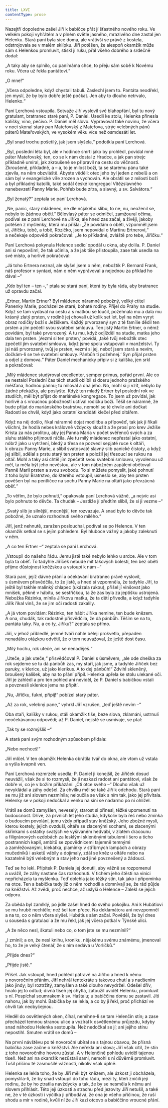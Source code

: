 ```yaml
---
title: LXVI
contentType: prose
---
```


Nazejtří dopoledne zašel Jiří k babičce přát jí šťastného nového roku. Ve velkém pokoji vyhřátém a v plném světle jasného, mrazivého dne zastal jen Helenku. Stará paní byla sice doma, ale vrátivši se právě z kostela, odstrojovala se v malém sklípku. Jiří potěšen, že alespoň okamžik může sám s Helenkou promluvit, stiskl jí ruku, přál všeho dobrého a srdečně dodal:

„A taky aby se splnilo, co panímáma chce, to přeju sám sobě k Novému roku. Včera už řekla pantátovi.“

„O mne!“

„Včera odpoledne, když chystali tabuli. Zaslechl jsem to. Pantáta neodřekl, jen myslí, že by bylo dobře ještě počkat. Jen aby to dlouho netrvalo, Helenko.“

Paní Lerchová vstoupila. Sotvaže Jiří vyslovil své blahopřání, byl tu nový gratulant, bratranec staré paní, P. Daniel. Usedli ke stolu, Helenka přinesla kalíšky, víno, pečivo. P. Daniel měl slovo. Vypravoval také novinu, že včera v noci skonal starý pan Mateřovský z Mateřova, strýc velebných pánů páterů Mateřovských, ve vysokém věku více než osmdesáti let.

„Byl snad trochu pošetilý, jak jsem slyšela,“ podotkla paní Lerchová.

„Byl, poslední léta byl, ale v hodince smrti jako by prohlédl, povídal mně páter Mateřovský, ten, co se k nám dostal z Hradce, a jak pan strejc příkladně umíral, jak zkroušeně se připravil na cestu do věčnosti. Zkroušeně, příkladně, a – a, to je milost boží, ta se starému pánu také zjevila, na něm obzvláště. Abyste věděli: otec jeho byl jeden z rebelů a on sám byl v evangelické víře zrozen a vychován. Ale obrátil se z milosti boží a byl příkladný katolík, také sodál české kongregací Vítězslavného nanebevzetí Panny Marie. Pohřeb bude zítra, a slavný, u sv. Salvátora.“

„Byl ženatý?“ zeptala se paní Lerchová.

„Ne, panic, starý mládenec, ne dle nčjakého slibu, to ne, nu, neoženil se, nebylo to žádnou obětí.“ Bělovlasý páter se odmlčel, zamžoural očima, podíval se z paní Lerchové na Jiříka, ale hned zas začal, a živěji, jakoby potěšen z myšlenky, která mu přišla: „Že povídám o oběti, vzpomněl jsem si, Jiříčku, tobě, a tobě, Rózičko, jsem nepovídal o Martinu Ertnerovi,“ a nečekaje odpovědi pokračoval: „Je to příkladné, zvláště pro tebe, Jiříčku.“

Paní Lerchová pokynula Helence sedící opodál u okna, aby dolila. P. Daniel ani si nepovšiml, že tak učinila, a že jak tiše přistoupila, zase tak usedla na své místo, a horlivě pokračoval:

„Já toho Ertnera neznal, ale slyšel jsem o něm, nebožtík P. Bernard Frank, náš profesor v syntaxi, nám o něm vyprávoval a nejednou za příklad ho dával –“

„Kdo byl ten – ten –,“ ptala se stará paní, která by byla ráda, aby bratranec už opravdu začal.

„Ertner, Martin Ertner? Byl mládenec náramně pobožný, veliký ctitel Panenky Marie, pocházel ze staré, bohaté rodiny. Přijel do Prahy na studie. Když se tam vydával na cestu a s matkou se loučil, požehnala mu a dala mu krásný zlatý prsten, v rodině jej chovali už kolik set let, byl na něm vyryt obraz rodičky boží s Ježíškem. Každý prvorozený syn z té famílie dědil ten prsten a jím pečetil svou svatební smlouvu. Ten jistý Martin Ertner, o němž povídám, byl také prvorozený. A tu mu, když odjížděl na studie, matka jeho dala ten prsten. ‚Vezmi si ten prsten,‘ povídá, ‚také tvůj nebožtík otec zpečetil jím svatební smlouvu, když jsme spolu vstupovali v manželství. Ty jsi náš prvorozený, tvůj je prsten, vezmi si jej, neboť jsem stará a nevím, dočkám-li se tvé svatební smlouvy. Pánbůh ti požehnej.‘ Syn přijal prsten a odjel z domova.“ Páter Daniel mechanicky připiv si z kalíška, jen srkl a pokračoval:

„Milý mládenec studýroval excellenter, semper primus, pořád první. Ale co se nestalo! Poslední čas těch studií oblíbil si dceru jednoho pražského měšťana, hodnou pannu; tu miloval a ona jeho. No, mohl si ji vzít, nebylo by žádné překážky, ale poslyšte. Když ten mladý Ertner byl poslední rok ve studiích, měl být přijat do mariánské kongregace. To jsem už povídal, jak horlivě a s vroucnou pobožností uctíval rodičku boží. Těšil se náramně, že bude přijat do mariánského bratrstva, nemohl se té chvíle ani dočkat Radostí se chvěl, když jako ostatní kandidáti klečel před oltářem.

Když na něj došlo, říkal náramně dojat modlitbu a přípověď, tak jak ji říkali všichni, že hodlá nebes královně vždycky sloužit a že prosí pro krev Ježíše Krista za nás prolitou, aby jej Panna Maria v počet svěřenců svých a za sluhu stálého přijmouti ráčila. Ale tu milý mládenec nepřestal jako ostatní, nóbrž jako u vytržení, bledý a třesa se pozvedl sepjaté ruce k oltáři, k obrazu Panny Marie, a slíbil svatosvatě slavný slib panické čistoty, a když jej slíbil, sdělal s prstu starý ten prsten a položil jej třesoucí se rukou na oltář. Mohl a taky asi chtěl jím zpečetit svou svatební smlouvu, vyvolenou už měl, ta měla být jeho nevěstou, ale v tom nábožném zapálení obětoval Panně Marii prsten a svou svobodu. To si můžete pomyslit, jaké pohnutí z toho bylo! Bratrstvo, do kterého vstoupil, usneslo se, aby ten prsten pověšen byl na pentličce na sochu Panny Marie na oltáři jako převzácná oběť.“

„To věřím, že bylo pohnutí,“ opakovala paní Lerchová vážně, „a nejvíc asi bylo pohnuto to děvče. Ta chudák – Jestliže jí předtím slíbil, že si ji vezme –“

„Svatý slib je silnější, mocnější, ten rozvazuje. A snad bylo to děvče tak pobožné, že uznalo rozhodnutí svého milého.“

Jiří, jenž nehnutě, zaražen poslouchal, podíval se po Helence. V ten okamžik setkal se s jejím pohledem. Byl hluboce vážný a jakoby zaleknutí v něm.

„A co ten Ertner –“ zeptala se paní Lerchová.

„Vstoupil do našeho řádu. Jemu jistě také nebylo lehko u srdce. Ale v tom byla ta oběť. To tadyhle Jiříček nebude mít takových bolestí, ten bez oběti přijme důstojnost kněžskou a vstoupí k nám –“

Stará paní, jejíž dávné přání a očekávání bratranec právě vyslovil, s úsměvem přisvědčila, to že jistě, a hned si vzpomněla, že tadyhle Jiří, to ještě byl takhle malinký chlapec (ukázala rukou), přišel jí vinšovat jako mnišek, pěkně v hábitu, se sestřičkou, ta že zas byla za jeptišku ustrojená. Nebožka Rézinka, mínila Jiříkovu matku, že ta děti přivedla, a když tadyhle Jiřík říkal vinš, že se jim oči radostí zakalily.

„A já vtom povídám: Rézinko, ten hábit Jiříka nemine, ten bude knězem. A ona, chudák, tak radostně přisvědčila, že dá pánbůh. Těším se na to, pantáta taky. Nu, a co ty, Jiříku?“ zeptala se přímo.

Jiří, v jehož přibledlé, jemné tváři náhle běleji prokvetlo, přepaden nenadálou otázkou odvětil, že o tom neuvažoval, že ještě dost času.

„Milý hochu, rok uteče, ani se nenaděješ.“

„Uteče, a jak uteče,“ přisvědčoval P. Daniel s úsměvem, „ale ode dneška za rok sejdeme se tu dá pánbůh zas, my staří, jak jsme, a tadyhle Jiříček bez paruky, v klerice, už jako klerikus. A to dej pánbůh!“ Zdvihl skleněný, broušený kalíšek, aby na to přání připil. Helenka upřela ke stolu ulekané oči. Jiří je zahlédl a pro ten pohled ani neviděl, že P. Daniel s babičkou vstali a povznesli sklenice jemu na připití.

„Nu, Jiříčku, ťukni, připij!“ pobízel starý páter.

„Až za rok, velebný pane,“ vyhrkl Jiří vzrušen, „teď ještě nevím –“

Oba staří, kalíšky v rukou, stáli okamžik tiše, beze slova, zklamáni, ustrnulí neočekávanou odpovědí; až P. Daniel, nejistě se usmívaje, se ptal:

„Tak ty se rozmýšlíš –“

A stará paní svým rozhodným způsobem přidala:

„Nebo nechceš!“

Jiří mlčel. V ten okamžik Helenka obrátila tvář do okna, ale vtom už vstala a vyšla kvapně ven.

Paní Lerchová rozmrzele usedla; P. Daniel ji konejšil, že Jiříček dosud neuvážil, však že si to rozmyslí, že jí nezkazí radost ani pantátovi, však že dobře ví, co je v božím přikázání: „Cti otce svého –“ Dlouho však už nevykládal a záhy odešel. Za chvilku měl se také Jiří k odchodu. Stará paní se mu již ani slovem nezmínila; neloučila se však s ním tak, jako jej přivítala. Helenky se v pokoji nedočkal a venku na síni se nadarmo po ní ohlížel.

Vrátil se domů zamyšlen, neveselý; starost si přinesl, těžké upomenutí na budoucnost. Dříve, za prvních let jeho studia, kdykoliv byla řeč nebo zmínka o budoucím povolání, jemu vždy připadl stav kněžský. Jeho zbožné mysli, kterou kostely, jejich ovzduší, oltáře se zlacenými sochami, se zlacenými skřínkami s ostatky svatých ve vyšívaném hedvábí, v zlatém dracounu a filigránových ozdobách za lesklými skleněnými tabulemi i šero a ticho postranních kaplí, ambitů se zpovědnicemi tajemně temnými a zamřežovanými, klekátka, plamínky v stříbrných lampách a obrazy mučedníků i asketů vábily a dojímaly, zdál se kněz u oltáře nebo na kazatelně býti velebným a stav jeho nad jiné povznešený a žádoucí.

Teď se ho lekl. Přípitek P. Daniela jej donutil, aby vážně se rozpomenul a uvážil, že záhy nastane čas rozhodnutí. V tichém jeho štěstí na vinici nepřicházela ta myšlenka. Teď dolehla jako těžký stín, tak jako i připomínka na otce. Ten a babička tedy již o něm rozhodli a domnívají se, že rád půjde na kněžství. Až zvědí, proč nechce, až uslyší o Helence – Zalekl se jejich odporu.

Za oběda byl zamlklý, po jídle zašel hned do svého pokojíku. Ani k Hubátiovi se mu hrubě nechtělo; než šel tam přece. Na deklamátora ani nevzpomněl a na to, co o něm včera slyšel. Hubátius sám začal. Pověděl, že byl dnes u souseda s gratulací a že mu řekl, jak jej včera potkal v Týnské ulici.

„A že něco nesl, škatuli nebo co, o tom jste se mu nezmínil?“

„I zmínil; a on, že nesl knihu, kroniku, nějakému svému známému, jmenoval ho, to že je velký čtenář, že s ním sedává u Vorlíčků.“

„Přijde dnes?“

„Přijde jistě.“

Přišel. Jak vstoupil, hned pohlédl pátravě na Jiřího a hned k němu s novoročním přáním. Jiří nehrál tentokráte s takovou chutí a s nadšením jako jindy; byl roztržitý, zamyšlen a také dlouho nevydržel. Odešel dřív, hnalo jej to odtud; divná tíseň jej chytla, zatoužil uvidět Helenku, promluvit s ní. Pospíchal soumrakem k sv. Haštalu; u babiččina domu se zastavil. Jíti nahoru, jak by mohl. Babička by se lekla, a co by jí řekl, proč přichází ve chvíli tak neobyčejnou.

Hleděl do osvětlených oken, číhal, nemihne-li se tam Helenčin stín; a zase přecházel temnou stranou ulice a vyzíral k osvětlenému průjezdu, kdyby snad náhodou Helenka sestoupila. Než nedočkal se jí; ani jejího stínu nepostihl. Smuten vrátil se domů –

Na první návštěvu po té novoroční ubíral se s tajnou obavou, že přísná babička zase začne o kněžství. Ale neřekla ani slova; Jiří však cítil, že stín z toho novoročního hovoru zůstal. A v Helenčině pohledu uviděl tajenou tíseň. Než ani na okamžik nezůstali sami, nemohl s ní důvěrně promluvit. Tušil příčinu té zasmušilé vážnosti, nikoliv však úplně.

Helenka se lekla toho, že by Jiří měl být knězem, ale úzkost ji obcházela, pomyslila-li, že by snad vstoupil do toho řádu, mezi ty, kteří zničili její rodinu, že by ho ztratila navždycky a tak, že by se nesměla k němu ani slovem přihlásit. Této její úzkosti a strachu před jezovity Jiří netušil, a také ne, že v té úzkosti i výčitka ji přibodává, že ona je všeho příčinou, že ruší shodu a mír v rodině, kvůli ní že Jiří kazí otcovo a babiččino vroucné přání.
